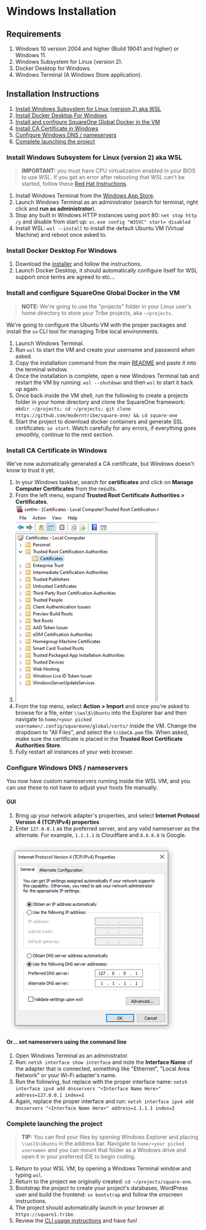 # Windows Installation

## Requirements

1. Windows 10 version 2004 and higher (Build 19041 and higher) or Windows 11.
2. Windows Subsystem for Linux (version 2).
3. Docker Desktop for Windows.
4. Windows Terminal (A Windows Store application).

## Installation Instructions

1. [Install Windows Subsystem for Linux (version 2) aka WSL](#install-windows-subsystem-for-linux-version-2-aka-wsl)
2. [Install Docker Desktop For Windows](#install-docker-desktop-for-windows)
3. [Install and configure SquareOne Global Docker in the VM](#install-and-configure-squareone-global-docker-in-the-vm)
4. [Install CA Certificate in Windows](#install-ca-certificate-in-windows)
5. [Configure Windows DNS / nameservers](#configure-windows-dns--nameservers)
6. [Complete launching the project](#complete-launching-the-project)

### Install Windows Subsystem for Linux (version 2) aka WSL

> **IMPORTANT:** you must have CPU virtualization enabled in your BIOS to use WSL. If you get an error after rebooting that WSL can't be started, follow these [Red Hat Instructions](https://access.redhat.com/documentation/en-us/red_hat_enterprise_linux/6/html/virtualization_administration_guide/sect-virtualization-troubleshooting-enabling_intel_vt_and_amd_v_virtualization_hardware_extensions_in_bios).

1. Install Windows Terminal from the [Windows App Store](https://www.microsoft.com/en-us/p/windows-terminal/9n0dx20hk701?activetab=pivot:overviewtab).
2. Launch Windows Terminal as an administrator (search for terminal, right click and **run as administrator**).
3. Stop any built in Windows HTTP instances using port 80: `net stop http /y` and disable from start up: `sc.exe config "W3SVC" start= disabled`
4. Install WSL: `wsl --install` to install the default Ubuntu VM (Virtual Machine) and reboot once asked to.

### Install Docker Desktop For Windows

1. Download the [installer](https://hub.docker.com/editions/community/docker-ce-desktop-windows) and follow the instructions.
2. Launch Docker Desktop, it should automatically configure itself for WSL support once terms are agreed to etc...

### Install and configure SquareOne Global Docker in the VM

> **NOTE:** We're going to use the "projects" folder in your Linux user's home directory to store your Tribe projects, aka `~/projects`.

We're going to configure the Ubuntu VM with the proper packages and install the `so` CLI tool for managing Tribe local environments.

1. Launch Windows Terminal.
2. Run `wsl` to start the VM and create your username and password when asked.
3. Copy the installation command from the main [README](../README.md#installation) and paste it into the terminal window.
4. Once the installation is complete, open a new Windows Terminal tab and restart the VM by running: `wsl --shutdown` and then `wsl` to start it back up again.
5. Once back inside the VM shell, run the following to create a projects folder in your home directory and clone the SquareOne framework: `mkdir ~/projects; cd ~/projects; git clone https://github.com/moderntribe/square-one/ && cd square-one`
6. Start the project to download docker containers and generate SSL certificates: `so start`. Watch carefully for any errors, if everything goes smoothly, continue to the next section.

### Install CA Certificate in Windows

We've now automatically generated a CA certificate, but Windows doesn't know to trust it yet.

1. In your Windows taskbar, search for **certificates** and click on **Manage Computer Certificates** from the results.
2. From the left menu, expand **Trusted Root Certificate Authorities > Certificates**. 
3. ![certlm](img/windows/certlm.png)
4. From the top menu, select **Action > Import** and once you're asked to browse for a file, enter `\\wsl$\Ubuntu` into the Explorer bar and then navigate to `home/<your picked username>/.config/squareone/global/certs/` inside the VM. Change the dropdown to "All Files", and select the `tribeCA.pem` file. When asked, make sure the certificate is placed in the **Trusted Root Certificate Authorities Store**.
5. Fully restart all instances of your web browser.

### Configure Windows DNS / nameservers

You now have custom nameservers running inside the WSL VM, and you can use these to not have to adjust your hosts file manually.

#### GUI
1. Bring up your network adapter's properties, and select **Internet Protocol Version 4 (TCP/IPv4) properties**
2. Enter `127.0.0.1` as the preferred server, and any valid nameserver as the alternate. For example, `1.1.1.1` is Cloudflare and `8.8.8.8` is Google.

![dns](img/windows/dns.png)

#### Or... set nameservers using the command line

1. Open Windows Terminal as an administrator. 
2. Run: `netsh interface show interface` and note the **Interface Name** of the adapter that is connected, something like "Ethernet", "Local Area Network" or your Wi-Fi adapter's name.
3. Run the following, but replace with the proper interface name: `netsh interface ipv4 add dnsservers "<Interface Name Here>" address=127.0.0.1 index=1`
4. Again, replace the proper interface and run: `netsh interface ipv4 add dnsservers "<Interface Name Here>" address=1.1.1.1 index=2`


### Complete launching the project

> **TIP:** You can find your files by opening Windows Explorer and placing `\\wsl$\Ubuntu` in the address bar. Navigate to `home/<your picked username>` and you can mount that folder as a Windows drive and open it in your preferred IDE to begin coding.

1. Return to your WSL VM, by opening a Windows Terminal window and typing `wsl`.
2. Return to the project we originally created: `cd ~/projects/square-one`.
3. Bootstrap the project to create your project's databases, WordPress user and build the frontend: `so bootstrap` and follow the onscreen instructions.
4. The project should automatically launch in your browser at `https://square1.tribe`. 
5. Review the [CLI usage instructions](https://github.com/moderntribe/square1-global-docker/#usage) and have fun!
